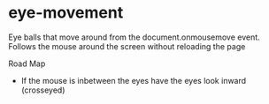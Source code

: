 # eye-movement
Eye balls that move around from the document.onmousemove event. Follows the mouse around the screen without reloading the page

Road Map 
* If the mouse is inbetween the eyes have the eyes look inward (crosseyed)

